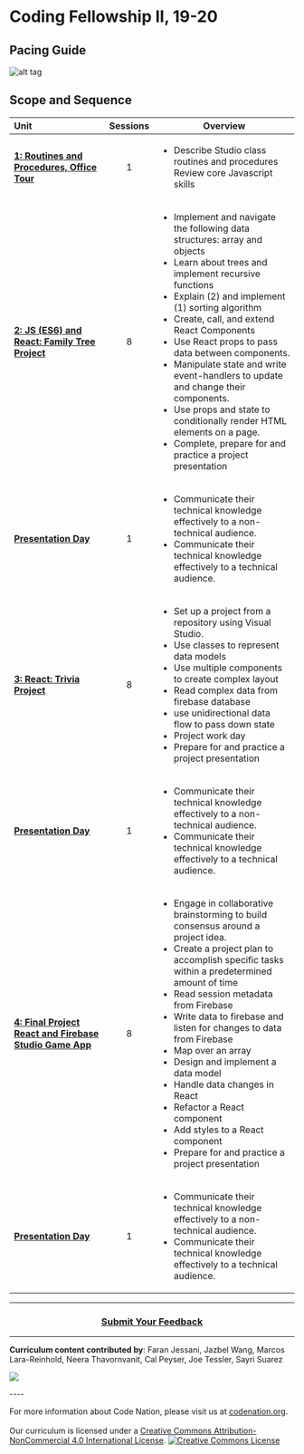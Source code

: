 # Coding Fellowship II, 19-20
## Pacing Guide
![alt tag](https://github.com/itscodenation/curriculum19-20/blob/master/studio/PacingCalendar2.png)
## Scope and Sequence

| Unit  | Sessions | Overview|
|:-------|:-------:|------|
| [**1: Routines and Procedures, Office Tour**](units/unit1) | 1 | <ul><li>Describe Studio class routines and procedures Review core Javascript skills</li>|
| [**2: JS (ES6) and React: Family Tree Project**](units/unit2) | 8 |<ul><li>Implement and navigate the following data structures: array and objects</li><li>Learn about trees and implement recursive functions</li><li>Explain (2) and implement (1) sorting algorithm</li><li>Create, call, and extend React Components</li><li>Use React props to pass data between components. </li><li>Manipulate state and write event-handlers to update and change their components.</li> <li>Use props and state to conditionally render HTML elements on a page.</li><li>Complete, prepare for and practice a project presentation </li> </ul>|
| [**Presentation Day**](units/singleDayLesson)| 1 |<ul><li>Communicate their technical knowledge effectively to a non-technical audience.</li><li>Communicate their technical knowledge effectively to a technical audience.</li> </ul>|
| [**3: React: Trivia Project**](units/unit3)| 8 | <ul><li>Set up a project from a repository using Visual Studio.</li><li>Use classes to represent data models</li><li>Use multiple components to create complex layout</li><li>Read complex data from firebase database</li><li>use unidirectional data flow to pass down state </li><li>Project work day</li> <li>Prepare for and practice a project presentation </li></ul>|
| [**Presentation Day**](units/singleDayLesson)| 1 |<ul><li>Communicate their technical knowledge effectively to a non-technical audience.</li><li>Communicate their technical knowledge effectively to a technical audience.</li></ul> |
| [**4: Final Project React and Firebase Studio Game App**](units/unit4)| 8 | <ul><li>Engage in collaborative brainstorming to build consensus around a project idea.</li><li>Create a project plan to accomplish specific tasks within a predetermined amount of time</li><li>Read session metadata from Firebase</li><li>Write data to firebase and listen for changes to data from Firebase</li><li>Map over an array</li><li>Design and implement a data model</li><li>Handle data changes in React </li> <li>Refactor a React component</li><li>Add styles to a React component</li> <li>Prepare for and practice a project presentation </li> </ul>
| [**Presentation Day**](units/singleDayLesson)| 1 |<ul><li>Communicate their technical knowledge effectively to a non-technical audience.</li><li>Communicate their technical knowledge effectively to a technical audience.</li> </ul>|
----
<h3 align="center"><a href="https://docs.google.com/forms/d/e/1FAIpQLSfiZv1Y0U4Fr5k2iFVWRIVg2x7Su-r1hLoH0qb5RCMlNsxUjQ/viewform">Submit Your Feedback</a> </h3>

----

**Curriculum content contributed by**: 
Faran Jessani,
Jazbel Wang,
Marcos Lara-Reinhold,
Neera Thavornvanit,
Cal Peyser,
Joe Tessler,
Sayri Suarez
<br>
<p> <img src="https://i.imgur.com/lYodTLP.png?1" ></p>
----
<br>
  
For more information about Code Nation, please visit us at <a href="https://www.codenation.org">codenation.org</a>.
<br>
<br>
Our curriculum is licensed under a <a rel="license" href="http://creativecommons.org/licenses/by-nc/4.0/">Creative Commons Attribution-NonCommercial 4.0 International License</a>. 
<a rel="license" href="http://creativecommons.org/licenses/by-nc/4.0/"><img alt="Creative Commons License" style="border-width:0" src="https://i.creativecommons.org/l/by-nc/4.0/88x31.png" /></a>
